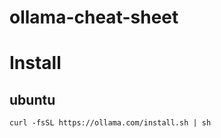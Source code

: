 # ollama-cheat-sheet


# Install

## ubuntu
```shell
curl -fsSL https://ollama.com/install.sh | sh
```
